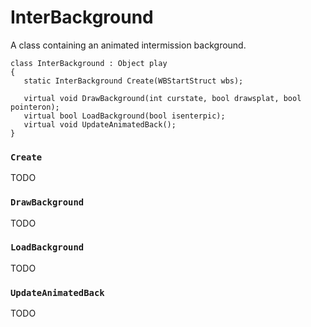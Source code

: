 # InterBackground

A class containing an animated intermission background.

```
class InterBackground : Object play
{
   static InterBackground Create(WBStartStruct wbs);

   virtual void DrawBackground(int curstate, bool drawsplat, bool pointeron);
   virtual bool LoadBackground(bool isenterpic);
   virtual void UpdateAnimatedBack();
}
```

### `Create`

TODO

### `DrawBackground`

TODO

### `LoadBackground`

TODO

### `UpdateAnimatedBack`

TODO

<!-- EOF -->
